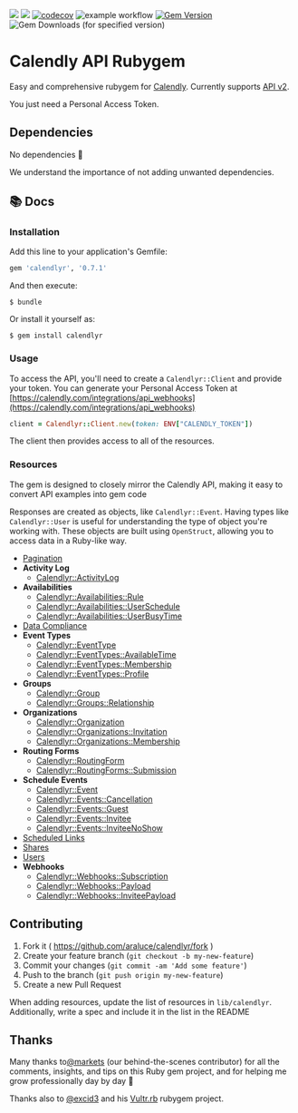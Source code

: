 [![](https://img.shields.io/github/license/araluce/calendlyr)](https://github.com/araluce/calendlyr/blob/master/LICENSE.txt)
[![](https://github.com/araluce/calendlyr/actions/workflows/ci.yml/badge.svg)](https://github.com/araluce/calendlyr/actions)
[![codecov](https://codecov.io/gh/araluce/calendlyr/branch/master/graph/badge.svg?token=YSUU4PHM6Y)](https://codecov.io/gh/araluce/calendlyr)
![example workflow](https://github.com/araluce/calendlyr/actions/workflows/ci.yml/badge.svg)
[![Gem Version](https://badge.fury.io/rb/calendlyr.svg)](https://badge.fury.io/rb/calendlyr)
![Gem Downloads (for specified version)](https://img.shields.io/gem/dv/calendlyr/0.7.1)

# Calendly API Rubygem

Easy and comprehensive rubygem for [Calendly](https://calendly.com/). Currently supports [API v2](https://calendly.stoplight.io/docs/api-docs).

You just need a Personal Access Token.

## Dependencies

No dependencies :tada:

We understand the importance of not adding unwanted dependencies.

## 📚 Docs

### Installation

Add this line to your application's Gemfile:

```ruby
gem 'calendlyr', '0.7.1'
```

And then execute:

    $ bundle

Or install it yourself as:

    $ gem install calendlyr

### Usage

To access the API, you'll need to create a `Calendlyr::Client` and provide your token. You can generate your Personal Access Token at [https://calendly.com/integrations/api_webhooks](https://calendly.com/integrations/api_webhooks)

```ruby
client = Calendlyr::Client.new(token: ENV["CALENDLY_TOKEN"])
```

The client then provides access to all of the resources.

### Resources

The gem is designed to closely mirror the Calendly API, making it easy to convert API examples into gem code

Responses are created as objects, like `Calendlyr::Event`. Having types like `Calendlyr::User` is useful for understanding the type of object you're working with. These objects are built using `OpenStruct`, allowing you to access data in a Ruby-like way.

* [Pagination](docs/resources/pagination.md)
* **Activity Log**
    * [Calendlyr::ActivityLog](docs/resources/activity_log/list_activity_log_entries.md)
* **Availabilities**
    * [Calendlyr::Availabilities::Rule](docs/resources/availabilities/availability_rule.md)
    * [Calendlyr::Availabilities::UserSchedule](docs/resources/availabilities/user_availability_schedule.md)
    * [Calendlyr::Availabilities::UserBusyTime](docs/resources/availabilities/user_busy_time.md)
* [Data Compliance](docs/resources/data_compliance.md)
* **Event Types**
    * [Calendlyr::EventType](docs/resources/event_types/event_type.md)
    * [Calendlyr::EventTypes::AvailableTime](docs/resources/event_types/available_time.md)
    * [Calendlyr::EventTypes::Membership](docs/resources/event_types/membership.md)
    * [Calendlyr::EventTypes::Profile](docs/resources/event_types/profile.md)
* **Groups**
    * [Calendlyr::Group](docs/resources/groups/group.md)
    * [Calendlyr::Groups::Relationship](docs/resources/groups/relationship.md)
* **Organizations**
    * [Calendlyr::Organization](docs/resources/organizations/organization.md)
    * [Calendlyr::Organizations::Invitation](docs/resources/organizations/invitation.md)
    * [Calendlyr::Organizations::Membership](docs/resources/organizations/membership.md)
* **Routing Forms**
    * [Calendlyr::RoutingForm](docs/resources/routing_forms/routing_form.md)
    * [Calendlyr::RoutingForms::Submission](docs/resources/routing_forms/submission.md)
* **Schedule Events**
    * [Calendlyr::Event](docs/resources/events/event.md)
    * [Calendlyr::Events::Cancellation](docs/resources/events/cancellation.md)
    * [Calendlyr::Events::Guest](docs/resources/events/guest.md)
    * [Calendlyr::Events::Invitee](docs/resources/events/invitee.md)
    * [Calendlyr::Events::InviteeNoShow](docs/resources/events/invitee_no_show.md)
* [Scheduled Links](docs/resources/scheduling_link.md)
* [Shares](docs/resources/share.md)
* [Users](docs/resources/user.md)
* **Webhooks**
    * [Calendlyr::Webhooks::Subscription](docs/resources/webhooks/subscription.md)
    * [Calendlyr::Webhooks::Payload](docs/resources/webhooks/payload.md)
    * [Calendlyr::Webhooks::InviteePayload](docs/resources/webhooks/invitee_payload.md)

## Contributing

1. Fork it ( https://github.com/araluce/calendlyr/fork )
2. Create your feature branch (`git checkout -b my-new-feature`)
3. Commit your changes (`git commit -am 'Add some feature'`)
4. Push to the branch (`git push origin my-new-feature`)
5. Create a new Pull Request

When adding resources, update the list of resources in `lib/calendlyr`. Additionally, write a spec and include it in the list in the README

## Thanks

Many thanks to[@markets](https://github.com/markets) (our behind-the-scenes contributor) for all the comments, insights, and tips on this Ruby gem project, and for helping me grow professionally day by day :raised_hands:

Thanks also to [@excid3](https://github.com/excid3) and his [Vultr.rb](https://github.com/excid3/vultr.rb) rubygem project.
